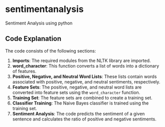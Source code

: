 # sentimentanalysis
Sentiment Analysis using python

## Code Explanation

The code consists of the following sections:

1. **Imports**: The required modules from the NLTK library are imported.
2. **word_character**: This function converts a list of words into a dictionary of features.
3. **Positive, Negative, and Neutral Word Lists**: These lists contain words associated with positive, negative, and neutral sentiments, respectively.
4. **Feature Sets**: The positive, negative, and neutral word lists are converted into feature sets using the `word_character` function.
5. **Training Set**: The feature sets are combined to create a training set.
6. **Classifier Training**: The Naive Bayes classifier is trained using the training set.
7. **Sentiment Analysis**: The code predicts the sentiment of a given sentence and calculates the ratio of positive and negative sentiments.

